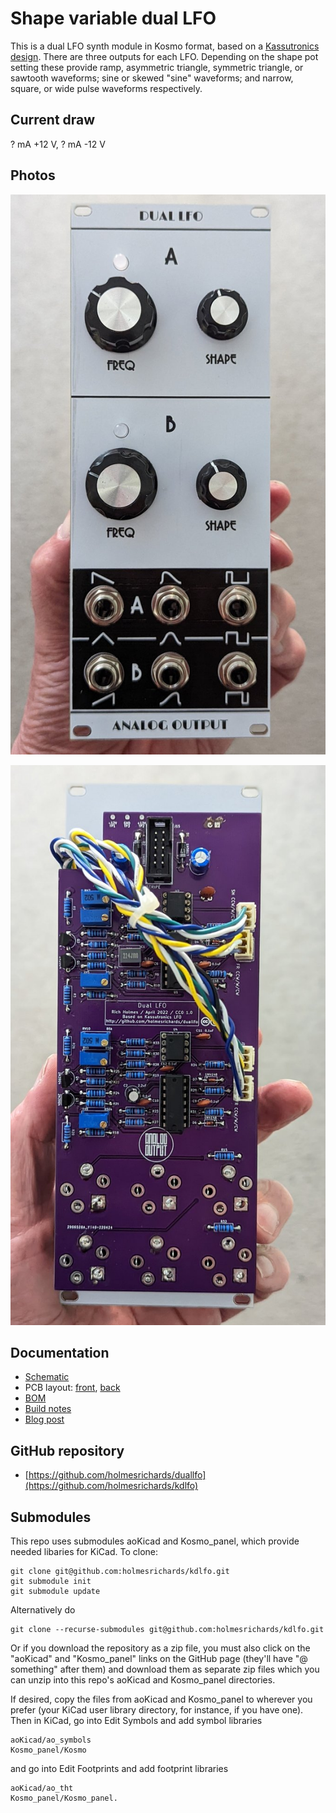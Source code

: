 # Shape variable dual LFO

This is a dual LFO synth module in Kosmo format, based on a [Kassutronics design](https://kassu2000.blogspot.com/2015/10/variable-waveshape-lfo.html). There are three outputs for each LFO. Depending on the shape pot setting these provide ramp, asymmetric triangle, symmetric triangle, or sawtooth waveforms; sine or skewed "sine" waveforms; and narrow, square, or wide pulse waveforms respectively.

## Current draw
? mA +12 V, ? mA -12 V


## Photos

![front](Images/front.jpg)

![front](Images/back.jpg)

## Documentation

* [Schematic](Docs/kdlfo.pdf)
* PCB layout: [front](Docs/kdlfo_layout_front.pdf), [back](Docs/kdlfo_layout_back.pdf)
* [BOM](Docs/kdlfo_bom.md)
* [Build notes](Docs/build.md)
* [Blog post]()

## GitHub repository

* [https://github.com/holmesrichards/duallfo](https://github.com/holmesrichards/kdlfo)

## Submodules

This repo uses submodules aoKicad and Kosmo_panel, which provide needed libaries for KiCad. To clone:

```
git clone git@github.com:holmesrichards/kdlfo.git
git submodule init
git submodule update
```


Alternatively do

```
git clone --recurse-submodules git@github.com:holmesrichards/kdlfo.git
```

Or if you download the repository as a zip file, you must also click on the "aoKicad" and "Kosmo\_panel" links on the GitHub page (they'll have "@ something" after them) and download them as separate zip files which you can unzip into this repo's aoKicad and Kosmo\_panel directories.

If desired, copy the files from aoKicad and Kosmo\_panel to wherever you prefer (your KiCad user library directory, for instance, if you have one). Then in KiCad, go into Edit Symbols and add symbol libraries 

```
aoKicad/ao_symbols
Kosmo_panel/Kosmo
```
and go into Edit Footprints and add footprint libraries 
```
aoKicad/ao_tht
Kosmo_panel/Kosmo_panel.
```
